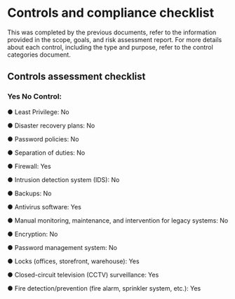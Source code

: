 # Controls and compliance checklist

This was completed by the previous documents, refer to the information provided in the scope, goals, and risk assessment report. 
For more details about each control, including the type and purpose, refer to the control categories document.

## Controls assessment checklist
### Yes No Control:

● Least Privilege: No

● Disaster recovery plans: No

● Password policies: No

● Separation of duties: No

● Firewall: Yes

● Intrusion detection system (IDS): No

● Backups: No

● Antivirus software: Yes

● Manual monitoring, maintenance, and intervention for legacy systems: No

● Encryption: No

● Password management system: No

● Locks (offices, storefront, warehouse): Yes

● Closed-circuit television (CCTV) surveillance: Yes

● Fire detection/prevention (fire alarm, sprinkler system, etc.): Yes
